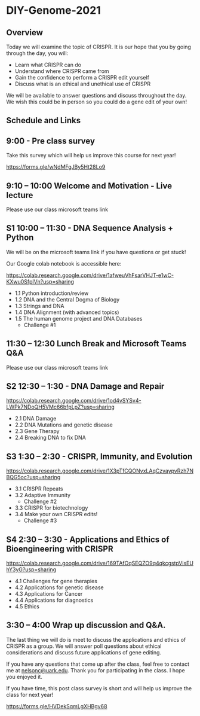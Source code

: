 # DIY-Genome-2021
## Overview
Today we will examine the topic of CRISPR. It is our hope that you by going through the day, you will:
* Learn what CRISPR can do
* Understand where CRISPR came from
* Gain the confidence to perform a CRISPR edit yourself
* Discuss what is an ethical and unethical use of CRISPR

We will be available to answer questions and discuss throughout the day. We wish this could be in person so you could do a gene edit of your own!


## Schedule and Links

## 9:00 - Pre class survey
Take this survey which will help us improve this course for next year!

https://forms.gle/wNdMFgJBy5Ht28Lo9

## 9:10 – 10:00 Welcome and Motivation - Live lecture
Please use our class microsoft teams link

  
## S1 10:00 – 11:30 - DNA Sequence Analysis + Python

We will be on the microsoft teams link if you have questions or get stuck!

Our Google colab notebook is accessible here:

https://colab.research.google.com/drive/1afweuVhFsarVHJT-e1wC-KXwu0SfplVn?usp=sharing

* 1.1 Python introduction/review
* 1.2 DNA and the Central Dogma of Biology
* 1.3 Strings and DNA
* 1.4 DNA Alignment (with advanced topics)
* 1.5 The human genome project and DNA Databases
  * Challenge #1
  

## 11:30 – 12:30 Lunch Break and Microsoft Teams Q&A
Please use our class microsoft teams link
  
## S2 12:30 – 1:30 - DNA Damage and Repair
https://colab.research.google.com/drive/1od4vSYSv4-LWPk7NDoQH5VMc66bfpLpZ?usp=sharing

* 2.1 DNA Damage
* 2.2 DNA Mutations and genetic disease
* 2.3 Gene Therapy
* 2.4 Breaking DNA to fix DNA
  
## S3 1:30 – 2:30 - CRISPR, Immunity, and Evolution
https://colab.research.google.com/drive/1X3pTfCQONvxLAqCzvaypvRzh7NBQG5oc?usp=sharing

* 3.1 CRISPR Repeats
* 3.2 Adaptive Immunity
  * Challenge #2 
* 3.3 CRISPR for biotechnology
* 3.4 Make your own CRISPR edits!
  * Challenge #3
  
## S4 2:30 – 3:30 - Applications and Ethics of Bioengineering with CRISPR
https://colab.research.google.com/drive/169TAfOqSEQZO9q4qkcgstpVisEUhY3yG?usp=sharing

* 4.1 Challenges for gene therapies
* 4.2 Applications for genetic disease
* 4.3 Applications for Cancer
* 4.4 Applications for diagnostics
* 4.5 Ethics
  
## 3:30 – 4:00 Wrap up discussion and Q&A.
The last thing we will do is meet to discuss the applications and ethics of CRISPR as a group. We will answer poll questions about ethical considerations and discuss future applications of gene editing. 

If you have any questions that come up after the class, feel free to contact me at nelsonc@uark.edu. Thank you for participating in the class. I hope you enjoyed it.


If you have time, this post class survey is short and will help us improve the class for next year!

https://forms.gle/HVDekSqmLgXHBgv68
